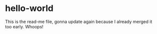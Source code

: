 # hello-world

This is the read-me file, gonna update again because I already merged it too early. Whoops!
